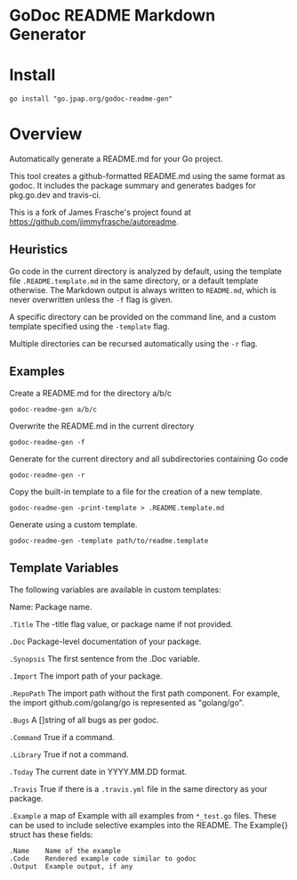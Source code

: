 
# GoDoc README Markdown Generator

# Install

```shell
go install "go.jpap.org/godoc-readme-gen"
```
# Overview

Automatically generate a README.md for your Go project.

This tool creates a github-formatted README.md using the same format as
godoc.  It includes the package summary and generates badges for pkg.go.dev
and travis-ci.

This is a fork of James Frasche's project found at
https://github.com/jimmyfrasche/autoreadme.

## Heuristics
Go code in the current directory is analyzed by default, using the template
file `.README.template.md` in the same directory, or a default template
otherwise.  The Markdown output is always written to `README.md`, which is
never overwritten unless the `-f` flag is given.

A specific directory can be provided on the command line, and a custom
template specified using the `-template` flag.

Multiple directories can be recursed automatically using the `-r` flag.

## Examples
Create a README.md for the directory a/b/c

```
godoc-readme-gen a/b/c
```

Overwrite the README.md in the current directory

```
godoc-readme-gen -f
```

Generate for the current directory and all subdirectories containing Go code

```
godoc-readme-gen -r
```

Copy the built-in template to a file for the creation of a new template.

```
godoc-readme-gen -print-template > .README.template.md
```

Generate using a custom template.

```
godoc-readme-gen -template path/to/readme.template
```

## Template Variables
The following variables are available in custom templates:

Name: Package name.

`.Title` The -title flag value, or package name if not provided.

`.Doc` Package-level documentation of your package.

`.Synopsis` The first sentence from the .Doc variable.

`.Import` The import path of your package.

`.RepoPath` The import path without the first path component. For example,
the import github.com/golang/go is represented as "golang/go".

`.Bugs` A []string of all bugs as per godoc.

`.Command` True if a command.

`.Library` True if not a command.

`.Today` The current date in YYYY.MM.DD format.

`.Travis` True if there is a `.travis.yml` file in the same directory as your
package.

`.Example` a map of Example with all examples from `*_test.go` files. These
can be used to include selective examples into the README.  The Example{}
struct has these fields:

```
.Name    Name of the example
.Code    Rendered example code similar to godoc
.Output  Example output, if any
```




